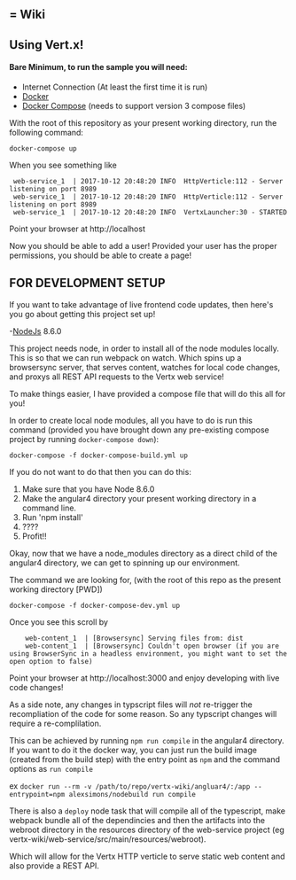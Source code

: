 = Wiki
----
## Using Vert.x!

#### Bare Minimum, to run the sample you will need:
 - Internet Connection (At least the first time it is run)
 - [Docker](https://www.docker.com/)
 - [Docker Compose](https://docs.docker.com/compose/) (needs to support version 3 compose files)
 
With the root of this repository as your present working directory, run the following command:

`docker-compose up`

When you see something like

     web-service_1  | 2017-10-12 20:48:20 INFO  HttpVerticle:112 - Server listening on port 8989
     web-service_1  | 2017-10-12 20:48:20 INFO  HttpVerticle:112 - Server listening on port 8989
     web-service_1  | 2017-10-12 20:48:20 INFO  VertxLauncher:30 - STARTED

Point your browser at http://localhost

Now you should be able to add a user!
Provided your user has the proper permissions, you should be able to create a page!


## FOR DEVELOPMENT SETUP

If you want to take advantage of live frontend code updates, then here's you go about getting this project set up!

-[NodeJs](https://nodejs.org/en/) 8.6.0

This project needs node, in order to install all of the node modules locally.
This is so that we can run webpack on watch.
Which spins up a browsersync server, that serves content, watches for local code changes, and proxys all REST API requests to the Vertx web service!

To make things easier, I have provided a compose file that will do this all for you!

In order to create local node modules, all you have to do is run this command (provided you have brought down any pre-existing compose project by running `docker-compose down`):

`docker-compose -f docker-compose-build.yml up`

If you do not want to do that then you can do this:
1. Make sure that you have Node 8.6.0
1. Make the angular4 directory your present working directory in a command line.
1. Run 'npm install'
1. ????
1. Profit!!

Okay, now that we have a node_modules directory as a direct child of the angular4 directory, we can get to spinning up our environment.

The command we are looking for, (with the root of this repo as the present working directory [PWD])

`docker-compose -f docker-compose-dev.yml up`

Once you see this scroll by 

        web-content_1  | [Browsersync] Serving files from: dist
        web-content_1  | [Browsersync] Couldn't open browser (if you are using BrowserSync in a headless environment, you might want to set the open option to false)

Point your browser at http://localhost:3000 and enjoy developing with live code changes!

As a side note, any changes in typscript files will _not_ re-trigger the recompliation of the code for some reason.
So any typscript changes will require a re-complilation.

This can be achieved by running `npm run compile` in the angular4 directory. 
If you want to do it the docker way, you can just run the build image (created from the build step) with 
the entry point as `npm` and the command options as `run compile`

ex `docker run --rm -v /path/to/repo/vertx-wiki/angluar4/:/app --entrypoint=npm alexsimons/nodebuild run compile`

There is also a `deploy` node task that will compile all of the typescript, make webpack bundle all of the dependincies and then the artifacts into the 
webroot directory in the resources directory of the web-service project (eg vertx-wiki/web-service/src/main/resources/webroot).

Which will allow for the Vertx HTTP verticle to serve static web content and also provide a REST API.